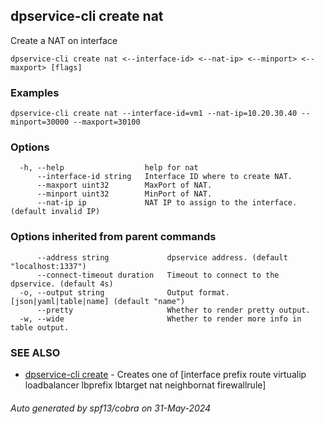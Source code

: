 ## dpservice-cli create nat

Create a NAT on interface

```
dpservice-cli create nat <--interface-id> <--nat-ip> <--minport> <--maxport> [flags]
```

### Examples

```
dpservice-cli create nat --interface-id=vm1 --nat-ip=10.20.30.40 --minport=30000 --maxport=30100
```

### Options

```
  -h, --help                  help for nat
      --interface-id string   Interface ID where to create NAT.
      --maxport uint32        MaxPort of NAT.
      --minport uint32        MinPort of NAT.
      --nat-ip ip             NAT IP to assign to the interface. (default invalid IP)
```

### Options inherited from parent commands

```
      --address string             dpservice address. (default "localhost:1337")
      --connect-timeout duration   Timeout to connect to the dpservice. (default 4s)
  -o, --output string              Output format. [json|yaml|table|name] (default "name")
      --pretty                     Whether to render pretty output.
  -w, --wide                       Whether to render more info in table output.
```

### SEE ALSO

* [dpservice-cli create](dpservice-cli_create.md)	 - Creates one of [interface prefix route virtualip loadbalancer lbprefix lbtarget nat neighbornat firewallrule]

###### Auto generated by spf13/cobra on 31-May-2024
